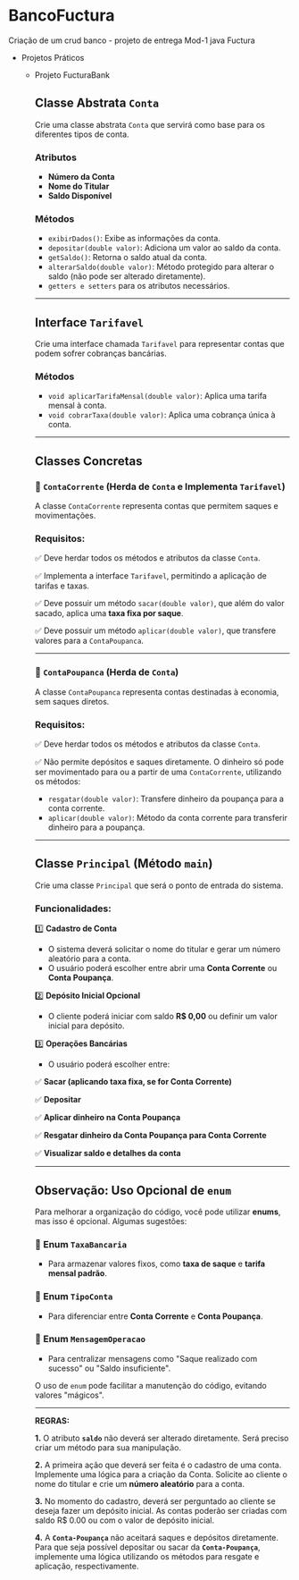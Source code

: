 # BancoFuctura
 Criação de um crud banco - projeto de entrega Mod-1 java Fuctura

- Projetos Práticos
    - Projeto FucturaBank
        
        ## **Classe Abstrata `Conta`**
        
        Crie uma classe abstrata `Conta` que servirá como base para os diferentes tipos de conta.
        
        ### **Atributos**
        
        - **Número da Conta**
        - **Nome do Titular**
        - **Saldo Disponível**
        
        ### **Métodos**
        
        - `exibirDados()`: Exibe as informações da conta.
        - `depositar(double valor)`: Adiciona um valor ao saldo da conta.
        - `getSaldo()`: Retorna o saldo atual da conta.
        - `alterarSaldo(double valor)`: Método protegido para alterar o saldo (não pode ser alterado diretamente).
        - `getters e setters` para os atributos necessários.
        
        ---
        
        ## **Interface `Tarifavel`**
        
        Crie uma interface chamada `Tarifavel` para representar contas que podem sofrer cobranças bancárias.
        
        ### **Métodos**
        
        - `void aplicarTarifaMensal(double valor)`: Aplica uma tarifa mensal à conta.
        - `void cobrarTaxa(double valor)`: Aplica uma cobrança única à conta.
        
        ---
        
        ## **Classes Concretas**
        
        ### **🔹 `ContaCorrente`** (Herda de `Conta` e Implementa `Tarifavel`)
        
        A classe `ContaCorrente` representa contas que permitem saques e movimentações.
        
        ### **Requisitos:**
        
        ✅ Deve herdar todos os métodos e atributos da classe `Conta`.
        
        ✅ Implementa a interface `Tarifavel`, permitindo a aplicação de tarifas e taxas.
        
        ✅ Deve possuir um método `sacar(double valor)`, que além do valor sacado, aplica uma **taxa fixa por saque**.
        
        ✅ Deve possuir um método `aplicar(double valor)`, que transfere valores para a `ContaPoupanca`.
        
        ---
        
        ### **🔹 `ContaPoupanca`** (Herda de `Conta`)
        
        A classe `ContaPoupanca` representa contas destinadas à economia, sem saques diretos.
        
        ### **Requisitos:**
        
        ✅ Deve herdar todos os métodos e atributos da classe `Conta`.
        
        ✅ Não permite depósitos e saques diretamente. O dinheiro só pode ser movimentado para ou a partir de uma `ContaCorrente`, utilizando os métodos:
        
        - `resgatar(double valor)`: Transfere dinheiro da poupança para a conta corrente.
        - `aplicar(double valor)`: Método da conta corrente para transferir dinheiro para a poupança.
        
        ---
        
        ## **Classe `Principal` (Método `main`)**
        
        Crie uma classe `Principal` que será o ponto de entrada do sistema.
        
        ### **Funcionalidades:**
        
        1️⃣ **Cadastro de Conta**
        
        - O sistema deverá solicitar o nome do titular e gerar um número aleatório para a conta.
        - O usuário poderá escolher entre abrir uma **Conta Corrente** ou **Conta Poupança**.
        
        2️⃣ **Depósito Inicial Opcional**
        
        - O cliente poderá iniciar com saldo **R$ 0,00** ou definir um valor inicial para depósito.
        
        3️⃣ **Operações Bancárias**
        
        - O usuário poderá escolher entre:
        
        ✅ **Sacar (aplicando taxa fixa, se for Conta Corrente)**
        
        ✅ **Depositar**
        
        ✅ **Aplicar dinheiro na Conta Poupança**
        
        ✅ **Resgatar dinheiro da Conta Poupança para Conta Corrente**
        
        ✅ **Visualizar saldo e detalhes da conta**
        
        ---
        
        ## **Observação: Uso Opcional de `enum`**
        
        Para melhorar a organização do código, você pode utilizar **enums**, mas isso é opcional. Algumas sugestões:
        
        ### 🔹 **Enum `TaxaBancaria`**
        
        - Para armazenar valores fixos, como **taxa de saque** e **tarifa mensal padrão**.
        
        ### 🔹 **Enum `TipoConta`**
        
        - Para diferenciar entre **Conta Corrente** e **Conta Poupança**.
        
        ### 🔹 **Enum `MensagemOperacao`**
        
        - Para centralizar mensagens como "Saque realizado com sucesso" ou "Saldo insuficiente".
        
        O uso de `enum` pode facilitar a manutenção do código, evitando valores "mágicos".
        
        ---
        
        **REGRAS:**
        
        **1.** O atributo **`saldo`** não deverá ser alterado diretamente. Será preciso criar um método para sua manipulação.
        
        **2.** A primeira ação que deverá ser feita é o cadastro de uma conta. 
        Implemente uma lógica para a criação da Conta. 
        Solicite ao cliente o nome do titular e crie um **número aleatório** para a conta.
        
        **3.** No momento do cadastro, deverá ser perguntado ao cliente se deseja fazer um depósito inicial. 
        As contas poderão ser criadas com saldo R$ 0.00 ou com o valor de depósito inicial.
        
        **4.** A **`Conta-Poupança`** não aceitará saques e depósitos diretamente. Para que seja possível depositar ou sacar da **`Conta-Poupança`**, implemente uma lógica utilizando os métodos para resgate e aplicação, respectivamente.
